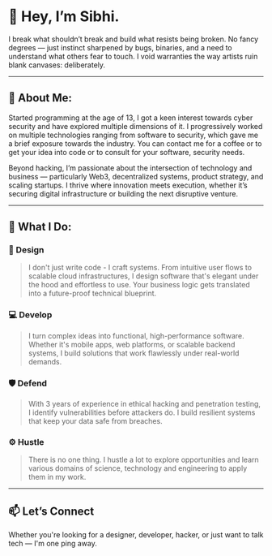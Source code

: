 # 👋 Hey, I’m Sibhi.

I break what shouldn’t break and build what resists being broken. No fancy degrees — just instinct sharpened by bugs, binaries, and a need to understand what others fear to touch. I void warranties the way artists ruin blank canvases: deliberately.

---

## 🚀 About Me:

Started programming at the age of 13, I got a keen interest towards cyber security and have explored multiple dimensions of it. I progressively worked on multiple technologies ranging from software to security, which gave me a brief exposure towards the industry. You can contact me for a coffee or to get your idea into code or to consult for your software, security needs.

Beyond hacking, I’m passionate about the intersection of technology and business — particularly Web3, decentralized systems, product strategy, and scaling startups. I thrive where innovation meets execution, whether it’s securing digital infrastructure or building the next disruptive venture.

---

## 💼 What I Do:

### 🎨 Design
> I don't just write code - I craft systems. From intuitive user flows to scalable cloud infrastructures, I design software that's elegant under the hood and effortless to use. Your business logic gets translated into a future-proof technical blueprint.

### 💻 Develop
> I turn complex ideas into functional, high-performance software. Whether it's mobile apps, web platforms, or scalable backend systems, I build solutions that work flawlessly under real-world demands.

### 🛡️ Defend
> With 3 years of experience in ethical hacking and penetration testing, I identify vulnerabilities before attackers do. I build resilient systems that keep your data safe from breaches.

### ⚙️ Hustle
> There is no one thing. I hustle a lot to explore opportunities and learn various domains of science, technology and engineering to apply them in my work.

---

## 📫 Let’s Connect

Whether you're looking for a designer, developer, hacker, or just want to talk tech — I'm one ping away.
